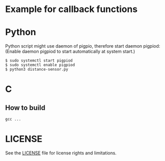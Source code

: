# Example for callback functions

# Python
Python script might use daemon of pigpio, therefore start daemon pigpiod: 
(Enable daemon pigpiod to start automatically at system start.) 
```
$ sudo systemctl start pigpiod
$ sudo systemctl enable pigpiod
$ python3 distance-sensor.py
```

# C
## How to build
```
gcc ...
```

# LICENSE
See the [LICENSE](../LICENSE.md) file for license rights and limitations.
